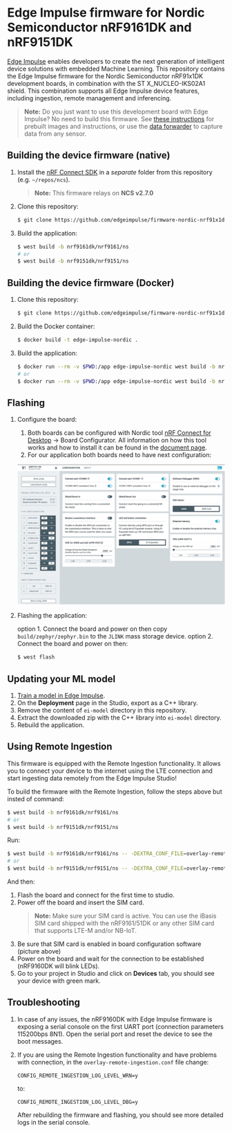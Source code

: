 # Edge Impulse firmware for Nordic Semiconductor nRF9161DK and nRF9151DK

[Edge Impulse](https://www.edgeimpulse.com) enables developers to create the next generation of intelligent device solutions with embedded Machine Learning. This repository contains the Edge Impulse firmware for the Nordic Semiconductor nRF91x1DK development boards, in combination with the ST X_NUCLEO-IKS02A1 shield. This combination supports all Edge Impulse device features, including ingestion, remote management and inferencing.

> **Note:** Do you just want to use this development board with Edge Impulse? No need to build this firmware. See [these instructions](https://docs.edgeimpulse.com/docs/development-platforms/officially-supported-mcu-targets/nordic-semi-nrf9161-dk) for prebuilt images and instructions, or use the [data forwarder](https://docs.edgeimpulse.com/docs/tools/edge-impulse-cli/cli-data-forwarder) to capture data from any sensor.

## Building the device firmware (native)

1. Install the [nRF Connect SDK](https://docs.nordicsemi.com/bundle/ncs-2.7.0/page/nrf/getting_started/installing.html) in a *separate* folder from this repository (e.g. `~/repos/ncs`).

    > **Note:** This firmware relays on **NCS v2.7.0**

1. Clone this repository:

    ```bash
    $ git clone https://github.com/edgeimpulse/firmware-nordic-nrf91x1dk
    ```

1. Build the application:

    ```bash
    $ west build -b nrf9161dk/nrf9161/ns
    # or
    $ west build -b nrf9151dk/nrf9151/ns
    ```

## Building the device firmware (Docker)

1. Clone this repository:

    ```bash
    $ git clone https://github.com/edgeimpulse/firmware-nordic-nrf91x1dk
    ```

1. Build the Docker container:

    ```bash
    $ docker build -t edge-impulse-nordic .
    ```

1. Build the application:

    ```bash
    $ docker run --rm -v $PWD:/app edge-impulse-nordic west build -b nrf9161dk/nrf9161/ns
    # or
    $ docker run --rm -v $PWD:/app edge-impulse-nordic west build -b nrf9151dk/nrf9151/ns
    ```

## Flashing

1. Configure the board:
    1. Both boards can be configured with Nordic tool [nRF Connect for Desktop](https://www.nordicsemi.com/Products/Development-tools/nRF-Connect-for-Deskto) -> Board Configurator. All information on how this tool works and how to install it can be found in the [document page](https://docs.nordicsemi.com/bundle/nrf-connect-board-configurator/page/index.html).
    1. For our application both boards need to have next configuration:

    ![alt text](doc/config.jpg)

1. Flashing the application:

    option 1. Connect the board and power on then copy `build/zephyr/zephyr.bin` to the `JLINK` mass storage device.
    option 2. Connect the board and power on then:

    ```bash
    $ west flash
    ```

## Updating your ML model

1. [Train a model in Edge Impulse](https://docs.edgeimpulse.com).
1. On the **Deployment** page in the Studio, export as a C++ library.
1. Remove the content of `ei-model` directory in this repository.
1. Extract the downloaded zip with the C++ library into `ei-model` directory.
1. Rebuild the application.

## Using Remote Ingestion
This firmware is equipped with the Remote Ingestion functionality. It allows you to connect your device to the internet using the LTE connection and start ingesting data remotely from the Edge Impulse Studio!

To build the firmware with the Remote Ingestion, follow the steps above but insted of command:

```bash
$ west build -b nrf9161dk/nrf9161/ns
# or
$ west build -b nrf9151dk/nrf9151/ns
```

Run:

```bash
$ west build -b nrf9161dk/nrf9161/ns -- -DEXTRA_CONF_FILE=overlay-remote-ingestion.conf
# or
$ west build -b nrf9151dk/nrf9151/ns -- -DEXTRA_CONF_FILE=overlay-remote-ingestion.conf
```

And then:
1. Flash the board and connect for the first time to studio.
1. Power off the board and insert the SIM card.
    > **Note:** Make sure your SIM card is active. You can use the iBasis SIM card shipped with the nRF9161/51DK or any other SIM card that supports LTE-M and/or NB-IoT.
1. Be sure that SIM card is enabled in board configuration software (picture above)
1. Power on the board and wait for the connection to be established (nRF9160DK will blink LEDs).
1. Go to your project in Studio and click on **Devices** tab, you should see your device with green mark.

## Troubleshooting

1. In case of any issues, the nRF9160DK with Edge Impulse firmware is exposing a serial console on the first UART port (connection parameters 115200bps 8N1). Open the serial port and reset the device to see the boot messages.
1. If you are using the Remote Ingestion functionality and have problems with connection, in the `overlay-remote-ingestion.conf` file change:

    ```
    CONFIG_REMOTE_INGESTION_LOG_LEVEL_WRN=y
    ```

    to:

    ```
    CONFIG_REMOTE_INGESTION_LOG_LEVEL_DBG=y
    ```

    After rebuilding the firmware and flashing, you should see more detailed logs in the serial console.
